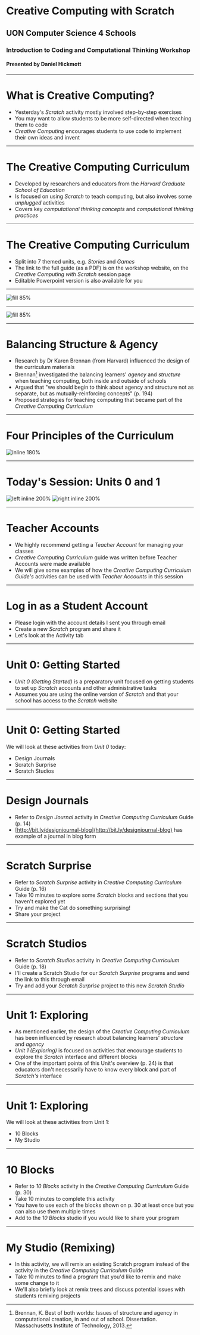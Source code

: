 # Creative Computing with Scratch

## UON Computer Science 4 Schools

### Introduction to Coding and Computational Thinking Workshop

#### Presented by Daniel Hickmott

---

# What is Creative Computing?

- Yesterday's *Scratch* activity mostly involved step-by-step exercises
- You may want to allow students to be more self-directed when teaching them to code
- *Creative Computing* encourages students to use code to implement their own ideas and invent

---

# The Creative Computing Curriculum

- Developed by researchers and educators from the *Harvard Graduate School of Education*
- Is focused on using *Scratch* to teach computing, but also involves some *unplugged* activities
- Covers key *computational thinking concepts* and *computational thinking practices*

---

# The Creative Computing Curriculum

- Split into 7 themed units, e.g. *Stories* and *Games*
- The link to the full guide (as a PDF) is on the workshop website, on the *Creative Computing with Scratch* session page
- Editable Powerpoint version is also available for you

---

![fill 85%](creative_computing_1.png)

---

![fill 85%](creative_computing_2.png)

---

# Balancing Structure & Agency

- Research by Dr Karen Brennan (from Harvard) influenced the design of the curriculum materials
- Brennan[^1] investigated the balancing learners' *agency* and *structure* when teaching computing, both inside and outside of schools
- Argued that "we should begin to think about agency and structure not as separate, but as mutually-reinforcing concepts" (p. 194)
- Proposed strategies for teaching computing that became part of the *Creative Computing Curriculum*

[^1]: Brennan, K. Best of both worlds: Issues of structure and agency in computational creation, in and out of school. Dissertation. Massachusetts Institute of Technology, 2013.

--- 

# Four Principles of the Curriculum

![inline 180%](principles.png) 

---

# Today's Session: Units 0 and 1

![left inline 200%](unit_0.png)
![right inline 200%](unit_1.png)

---

# Teacher Accounts

- We highly recommend getting a *Teacher Account* for managing your classes
- *Creative Computing Curriculum* guide was written before Teacher Accounts were made available
- We will give some examples of how the *Creative Computing Curriculum Guide's* activities can be used with *Teacher Accounts* in this session

---

# Log in as a Student Account

- Please login with the account details I sent you through email
- Create a new *Scratch* program and share it
- Let's look at the Activity tab

---

# Unit 0: Getting Started

- *Unit 0 (Getting Started)* is a preparatory unit focused on getting students to set up *Scratch* accounts and other administrative tasks
- Assumes you are using the online version of *Scratch* and that your school has access to the *Scratch* website

---

# Unit 0: Getting Started

We will look at these activities from *Unit 0* today:

- Design Journals
- Scratch Surprise
- Scratch Studios

---

# Design Journals

- Refer to *Design Journal* activity in *Creative Computing Curriculum* Guide (p. 14)
- [http://bit.ly/designjournal-blog](http://bit.ly/designjournal-blog) has example of a journal in blog form 

---

# Scratch Surprise

- Refer to *Scratch Surprise* activity in *Creative Computing Curriculum* Guide (p. 16)
- Take 10 minutes to explore some *Scratch* blocks and sections that you haven't explored yet
- Try and make the Cat do something surprising!
- Share your project

---

# Scratch Studios

- Refer to *Scratch Studios* activity in *Creative Computing Curriculum* Guide (p. 18)
- I'll create a Scratch Studio for our *Scratch Surprise* programs and send the link to this through email
- Try and add your *Scratch Surprise* project to this new *Scratch Studio*

---

# Unit 1: Exploring

- As mentioned earlier, the design of the *Creative Computing Curriculum* has been influenced by research about balancing learners' *structure* and *agency*
- *Unit 1 (Exploring)* is focused on activities that encourage students to explore the *Scratch* interface and different blocks
- One of the important points of this Unit's overview (p. 24) is that educators don't necessarily have to know every block and part of *Scratch's* interface

--- 

# Unit 1: Exploring

We will look at these activities from Unit 1:

- 10 Blocks
- My Studio

---

# 10 Blocks

- Refer to *10 Blocks* activity in the *Creative Computing Curriculum* Guide (p. 30)
- Take 10 minutes to complete this activity 
- You have to use each of the blocks shown on p. 30 at least once but you can also use them multiple times
- Add to the *10 Blocks* studio if you would like to share your program

---

# My Studio (Remixing)

- In this activity, we will remix an existing Scratch program instead of the activity in the *Creative Computing Curriculum* Guide
- Take 10 minutes to find a program that you'd like to remix and make some change to it
- We'll also briefly look at remix trees and discuss potential issues with students remixing projects




